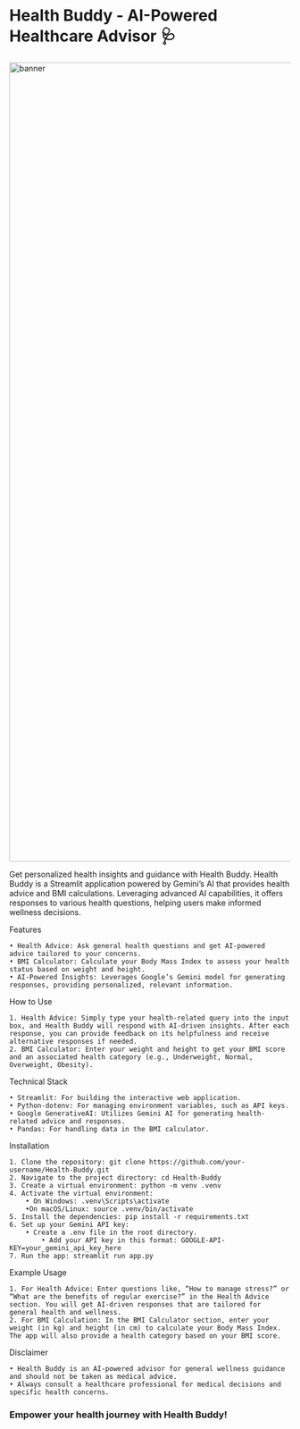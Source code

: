 # Health Buddy - AI-Powered Healthcare Advisor 🩺
<img width="1431" alt="banner" src="https://github.com/user-attachments/assets/f47fc3a8-0d76-4c2e-88b5-4ada871ff1b1">

Get personalized health insights and guidance with Health Buddy.
Health Buddy is a Streamlit application powered by Gemini’s AI that provides health advice and BMI calculations. Leveraging advanced AI capabilities, it offers responses to various health questions, helping users make informed wellness decisions.

Features

	• Health Advice: Ask general health questions and get AI-powered advice tailored to your concerns.
	• BMI Calculator: Calculate your Body Mass Index to assess your health status based on weight and height.
	• AI-Powered Insights: Leverages Google’s Gemini model for generating responses, providing personalized, relevant information.

How to Use

	1. Health Advice: Simply type your health-related query into the input box, and Health Buddy will respond with AI-driven insights. After each response, you can provide feedback on its helpfulness and receive alternative responses if needed.
	2. BMI Calculator: Enter your weight and height to get your BMI score and an associated health category (e.g., Underweight, Normal, Overweight, Obesity).

Technical Stack

	• Streamlit: For building the interactive web application.
	• Python-dotenv: For managing environment variables, such as API keys.
	• Google GenerativeAI: Utilizes Gemini AI for generating health-related advice and responses.
	• Pandas: For handling data in the BMI calculator.

Installation

	1. Clone the repository: git clone https://github.com/your-username/Health-Buddy.git
	2. Navigate to the project directory: cd Health-Buddy
	3. Create a virtual environment: python -m venv .venv
	4. Activate the virtual environment:
		• On Windows: .venv\Scripts\activate
		•On macOS/Linux: source .venv/bin/activate
	5. Install the dependencies: pip install -r requirements.txt
	6. Set up your Gemini API key:
		• Create a .env file in the root directory.
	        • Add your API key in this format: GOOGLE-API-KEY=your_gemini_api_key_here
	7. Run the app: streamlit run app.py

Example Usage

	1. For Health Advice: Enter questions like, “How to manage stress?” or “What are the benefits of regular exercise?” in the Health Advice section. You will get AI-driven responses that are tailored for general health and wellness.
	2. For BMI Calculation: In the BMI Calculator section, enter your weight (in kg) and height (in cm) to calculate your Body Mass Index. The app will also provide a health category based on your BMI score.

Disclaimer

	• Health Buddy is an AI-powered advisor for general wellness guidance and should not be taken as medical advice.
	• Always consult a healthcare professional for medical decisions and specific health concerns.

### Empower your health journey with Health Buddy!
     

